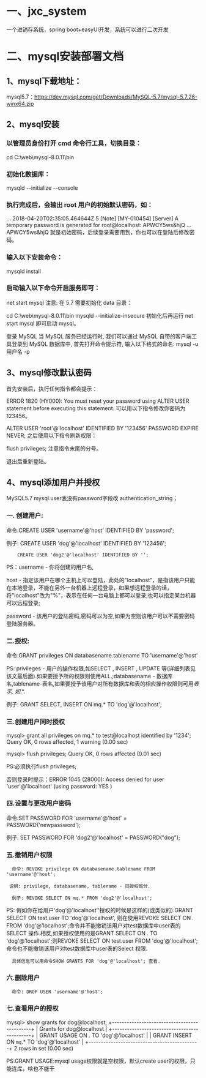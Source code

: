 # 一、jxc_system
一个进销存系统，spring boot+easyUI开发，系统可以进行二次开发
# 二、mysql安装部署文档
## 1、mysql下载地址：
mysql5.7：https://dev.mysql.com/get/Downloads/MySQL-5.7/mysql-5.7.26-winx64.zip
## **2、mysql安装**
### 以管理员身份打开 cmd 命令行工具，切换目录：

cd C:\web\mysql-8.0.11\bin
### 初始化数据库：

mysqld --initialize --console
### 执行完成后，会输出 root 用户的初始默认密码，如：

...
2018-04-20T02:35:05.464644Z 5 [Note] [MY-010454] [Server] A temporary password is generated for root@localhost: APWCY5ws&hjQ
...
APWCY5ws&hjQ 就是初始密码，后续登录需要用到，你也可以在登陆后修改密码。

### 输入以下安装命令：

mysqld install
### 启动输入以下命令开启服务即可：

net start mysql
注意: 在 5.7 需要初始化 data 目录：

cd C:\web\mysql-8.0.11\bin 
mysqld --initialize-insecure 
初始化后再运行 net start mysql 即可启动 mysql。

登录 MySQL
当 MySQL 服务已经运行时, 我们可以通过 MySQL 自带的客户端工具登录到 MySQL 数据库中, 首先打开命令提示符, 输入以下格式的命名:
mysql -u 用户名 -p
## **3、mysql修改默认密码**

首先安装后，执行任何指令都会提示：

ERROR 1820 (HY000): You must reset your password using ALTER USER statement before executing this statement.
可以用以下指令修改你密码为 123456。

ALTER USER 'root'@'localhost' IDENTIFIED BY '123456' PASSWORD EXPIRE NEVER;
之后使用以下指令刷新权限：

flush privileges;
注意指令末尾的分号。

退出后重新登陆。
## **4、mysql添加用户并授权**

MySQL5.7 mysql.user表没有password字段改 authentication_string；

### 一. 创建用户:
命令:CREATE USER 'username'@'host' IDENTIFIED BY 'password';

例子: CREATE USER 'dog'@'localhost' IDENTIFIED BY '123456';

        CREATE USER 'dog2'@'localhost' IDENTIFIED BY '';

PS：username - 你将创建的用户名,

host - 指定该用户在哪个主机上可以登陆，此处的"localhost"，是指该用户只能在本地登录，不能在另外一台机器上远程登录，如果想远程登录的话，将"localhost"改为"%"，表示在任何一台电脑上都可以登录;也可以指定某台机器可以远程登录;

password - 该用户的登陆密码,密码可以为空,如果为空则该用户可以不需要密码登陆服务器。

### 二.授权:
命令:GRANT privileges ON databasename.tablename TO 'username'@'host'

PS: privileges - 用户的操作权限,如SELECT , INSERT , UPDATE 等(详细列表见该文最后面).如果要授予所的权限则使用ALL.;databasename - 数据库名,tablename-表名,如果要授予该用户对所有数据库和表的相应操作权限则可用*表示, 如*.*.

例子: GRANT SELECT, INSERT ON mq.* TO 'dog'@'localhost';

### **三.创建用户同时授权**
mysql> grant all privileges on mq.* to test@localhost identified by '1234';
Query OK, 0 rows affected, 1 warning (0.00 sec)

mysql> flush privileges;
Query OK, 0 rows affected (0.01 sec)

PS:必须执行flush privileges; 

否则登录时提示：ERROR 1045 (28000): Access denied for user 'user'@'localhost' (using password: YES ) 

 

### 四.设置与更改用户密码
命令:SET PASSWORD FOR 'username'@'host' = PASSWORD('newpassword');

例子: SET PASSWORD FOR 'dog2'@'localhost' = PASSWORD("dog");

### 五.撤销用户权限
      命令: REVOKE privilege ON databasename.tablename FROM 'username'@'host';

     说明: privilege, databasename, tablename - 同授权部分.

      例子: REVOKE SELECT ON mq.* FROM 'dog2'@'localhost';

PS: 假如你在给用户'dog'@'localhost''授权的时候是这样的(或类似的):GRANT SELECT ON test.user TO 'dog'@'localhost', 则在使用REVOKE SELECT ON *.* FROM 'dog'@'localhost';命令并不能撤销该用户对test数据库中user表的SELECT 操作.相反,如果授权使用的是GRANT SELECT ON *.* TO 'dog'@'localhost';则REVOKE SELECT ON test.user FROM 'dog'@'localhost';命令也不能撤销该用户对test数据库中user表的Select 权限.

      具体信息可以用命令SHOW GRANTS FOR 'dog'@'localhost'; 查看.

### 六.删除用户
      命令: DROP USER 'username'@'host';

### 七.查看用户的授权
mysql> show grants for dog@localhost;
+---------------------------------------------+
| Grants for dog@localhost |
+---------------------------------------------+
| GRANT USAGE ON *.* TO 'dog'@'localhost' |
| GRANT INSERT ON `mq`.* TO 'dog'@'localhost' |
+---------------------------------------------+
2 rows in set (0.00 sec)

PS:GRANT USAGE:mysql usage权限就是空权限，默认create user的权限，只能连库，啥也不能干